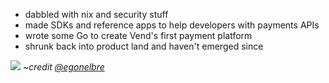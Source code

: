 - dabbled with nix and security stuff 
- made SDKs and reference apps to help developers with payments APIs
- wrote some Go to create Vend's first payment platform
- shrunk back into product land and haven't emerged since

![](https://user-images.githubusercontent.com/192964/31576302-a390cb7e-b100-11e7-92fd-8c7b510900ac.png)
~_credit [@egonelbre](https://github.com/egonelbre)_
